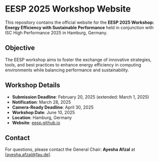 # EESP 2025 Workshop Website

This repository contains the official website for the **EESP 2025 Workshop: Energy Efficiency with Sustainable Performance** held in conjunction with ISC High Performance 2025 in Hamburg, Germany.

## Objective
The EESP workshop aims to foster the exchange of innovative strategies, tools, and best practices to enhance energy efficiency in computing environments while balancing performance and sustainability.

## Workshop Details
- **Submission Deadline**: February 20, 2025 (extended: March 1, 2025)
- **Notification**: March 28, 2025
- **Camera-Ready Deadline**: April 30, 2025
- **Workshop Date**: June 10, 2025
- **Location**: Hamburg, Germany
- **Website**: [eesp.github.io](https://eesp.github.io/)

## Contact
For questions, please contact the General Chair: **Ayesha Afzal** at [ayesha.afzal@fau.de].
